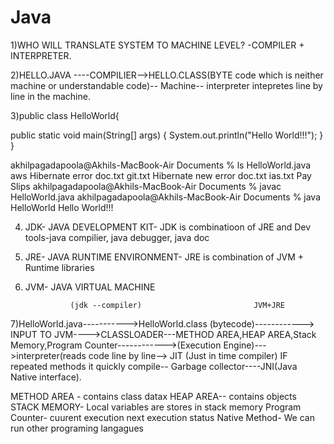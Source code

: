 # Java

1)WHO WILL TRANSLATE SYSTEM TO MACHINE LEVEL?
  -COMPILER + INTERPRETER.

2)HELLO.JAVA ----COMPILIER-->HELLO.CLASS(BYTE  code which is neither machine or understandable code)-- Machine-- interpreter intepretes line by   line in the machine.



3)public class HelloWorld{

public static void main(String[] args) {
   System.out.println("Hello World!!!");
}
}

akhilpagadapoola@Akhils-MacBook-Air Documents % ls
HelloWorld.java			aws
Hibernate error doc.txt		git.txt
Hibernate new error doc.txt	ias.txt
Pay Slips
akhilpagadapoola@Akhils-MacBook-Air Documents % javac HelloWorld.java
akhilpagadapoola@Akhils-MacBook-Air Documents % java HelloWorld
Hello World!!!


4) JDK- JAVA DEVELOPMENT KIT- JDK is combinatioon of JRE and Dev tools-java compilier, java debugger, java doc
5) JRE- JAVA RUNTIME ENVIRONMENT- JRE is combination of JVM + Runtime libraries
6) JVM- JAVA VIRTUAL MACHINE

                 (jdk --compiler)                         JVM+JRE
7)HelloWorld.java----------->HelloWorld.class (bytecode)------------> INPUT TO JVM---->CLASSLOADER---METHOD AREA,HEAP AREA,Stack Memory,Program Counter------------>(Execution Engine)--->interpreter(reads code line by line--> JIT (Just in time compiler) IF repeated methods it quickly compile-- Garbage collector----JNI(Java Native interface).

METHOD AREA - contains class datax
HEAP AREA-- contains objects
STACK MEMORY- Local variables are stores in stack memory
Program Counter- cuurent execution next execution status
Native Method- We can run other programing langagues 







